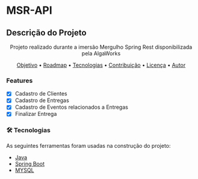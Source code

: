 # MSR-API

## Descrição do Projeto
<p align="center">Projeto realizado durante a imersão Mergulho Spring Rest disponibilizada pela AlgaWorks</p>

<p align="center">
 <a href="#objetivo">Objetivo</a> •
 <a href="#roadmap">Roadmap</a> • 
 <a href="#tecnologias">Tecnologias</a> • 
 <a href="#contribuicao">Contribuição</a> • 
 <a href="#licenc-a">Licença</a> • 
 <a href="#autor">Autor</a>
</p>

### Features

- [x] Cadastro de Clientes
- [x] Cadastro de Entregas
- [x] Cadastro de Eventos relacionados a Entregas
- [x] Finalizar Entrega

### 🛠 Tecnologias

As seguintes ferramentas foram usadas na construção do projeto:

- [Java](https://www.java.com/pt-BR/)
- [Spring Boot](https://spring.io/projects/spring-boot)
- [MYSQL](https://www.mysql.com/)
